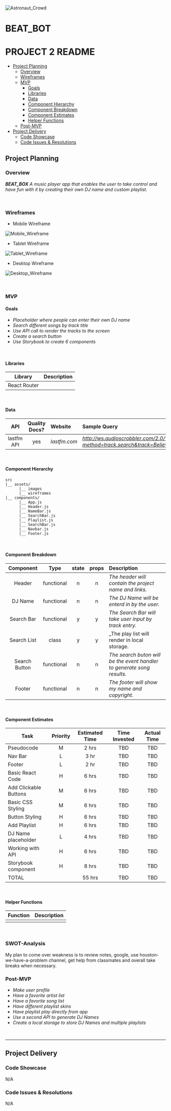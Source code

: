 ![Astronaut_Crowd](https://www.amny.com/wp-content/uploads/2019/12/Astronaut.jpg)


# BEAT_BOT

# PROJECT 2 README <!-- omit in toc -->

- [Project Planning](#Project-Planning)
  - [Overview](#Overview)
  - [Wireframes](#Wireframes)
  - [MVP](#MVP)
    - [Goals](#Goals)
    - [Libraries](#Libraries)
    - [Data](#Data)
    - [Component Hierarchy](#Component-Hierarchy)
    - [Component Breakdown](#Component-Breakdown)
    - [Component Estimates](#Component-Estimates)
    - [Helper Functions](#Helper-Functions)
  - [Post-MVP](#Post-MVP)
- [Project Delivery](#Project-Delivery)
  - [Code Showcase](#Code-Showcase)
  - [Code Issues & Resolutions](#Code-Issues--Resolutions)

## Project Planning

### Overview

_**BEAT_BOX** A music player app that enables the user to take control and have fun with it by creating their own DJ name and custom playlist._

<br>

### Wireframes

- Mobile Wireframe

![Mobile_Wireframe](https://i.imgur.com/Joxwt4S.png)

- Tablet Wireframe

![Tablet_Wireframe](https://i.imgur.com/N61UBx2.png)

- Desktop Wireframe

![Desktop_Wireframe](https://i.imgur.com/PU6V6oK.png)



<br>

### MVP

#### Goals

- _Placeholder where people can enter their own DJ name_
- _Search different songs by track title_
- _Use API call to render the tracks to the screen_
- _Create a search button_
- _Use Storybook to create 6 components_

<br>

#### Libraries


|     Library      | Description                                |
| :--------------: | :----------------------------------------- |
|   React Router   |  |


<br>

#### Data


|    API     | Quality Docs? | Website       | Sample Query                            |
| :--------: | :-----------: | :------------ | :-------------------------------------- |
| lastfm API |      yes      | _lastfm.com_ | _http://ws.audioscrobbler.com/2.0/?method=track.search&track=Believe&api_key=9357323b21f3ac3a16289e7e62479e88&format=json_ |

<br>

#### Component Hierarchy

```
src
|__ assets/
      |__ images
      |__ wireframes
|__ components/
      |__ App.js
      |__ Header.js
      |__ NameBar.js
      |__ SearchBar.js
      |__ Playlist.js
      |__ SearchBar.js
      |__ Navbar.js
      |__ Footer.js
```

<br>

#### Component Breakdown


|  Component   |    Type    | state | props | Description                                                      |
| :----------: | :--------: | :---: | :---: | :--------------------------------------------------------------- |
| Header        | functional |   n   |   n   | _The header will contain the project name and links._               |
| DJ Name       | functional |   n   |   n   | _The DJ Name will be enterd in by the user._       |
| Search Bar    | functional |   y   |   y   | _The Search Bar will take user input by track entry._      |
| Search List     | class      |   y   |   y   | _The play list will render in local storage.                 |
| Search Button | functional |   n   |   n   | _The search buton will be the event handler to generate song results._ |
| Footer        | functional |   n   |   n   | _The footer will show my name and copyright._ |
 
<br>

#### Component Estimates


| Task                | Priority | Estimated Time | Time Invested | Actual Time |
| ------------------- | :------: | :------------: | :-----------: | :---------: |
| Pseudocode          |    M     |     2 hrs      |     TBD       |     TBD     |
| Nav Bar             |    L     |     3 hr       |     TBD       |     TBD     |
| Footer              |    L     |     2 hr       |     TBD       |     TBD     |
| Basic React Code    |    H     |     6 hrs      |     TBD       |     TBD     |
| Add Clickable Buttons |  M     |     6 hrs      |     TBD       |     TBD     |
| Basic CSS Styling   |    M     |     6 hrs      |     TBD       |     TBD     |
| Button Styling      |    H     |     6 hrs      |     TBD       |     TBD     |
| Add Playlist        |    H     |     6 hrs      |     TBD       |     TBD     ||
| DJ Name placeholder |    L     |     4 hrs      |     TBD       |     TBD     |
| Working with API    |    H     |     6 hrs      |     TBD       |     TBD     |
| Storybook component |    H     |     8 hrs      |     TBD       |     TBD     |
| TOTAL               |          |     55 hrs     |     TBD       |     TBD     |

<br>

#### Helper Functions


|  Function  | Description                                |
| :--------: | :----------------------------------------- |
|            |                                            |

<br>

### SWOT-Analysis

My plan to come over weakness is to review notes, google, use houston-we-have-a-problem channel, get help from classmates and overall take breaks when necessary.

### Post-MVP

- _Make user profile_
- _Have a favorite artist list_
- _Have a favorite song list_
- _Have different playlist skins_
- _Have playlist play directly from app_
- _Use a second API to generate DJ Names_
- _Create a local storage to store DJ Names and multiple playlists_



<br>

***

## Project Delivery

### Code Showcase

N/A

### Code Issues & Resolutions

N/A
